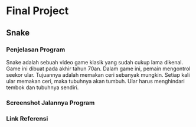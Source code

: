 # Final Project
## Snake
### Penjelasan Program
Snake adalah sebuah video game klasik yang sudah cukup lama dikenal. Game ini dibuat pada akhir tahun 70an. Dalam game ini, pemain mengontrol seekor ular. Tujuannya adalah memakan ceri sebanyak mungkin. Setiap kali ular memakan ceri, maka tubuhnya akan tumbuh. Ular harus menghindari tembok dan tubuhnya sendiri.

### Screenshot Jalannya Program

### Link Referensi
